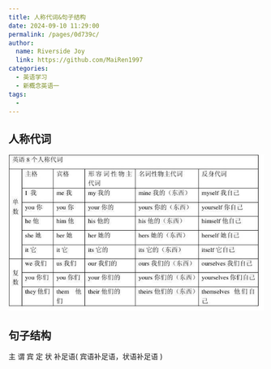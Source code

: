 ```yaml
---
title: 人称代词&句子结构
date: 2024-09-10 11:29:00
permalink: /pages/0d739c/
author:
  name: Riverside Joy
  link: https://github.com/MaiRen1997
categories:
  - 英语学习
  - 新概念英语一
tags:
  - 
---
```

## 人称代词

![](./img/01.personAgent.jpg)

## 句子结构

主     谓      宾      定       状      补足语(  宾语补足语，状语补足语 )